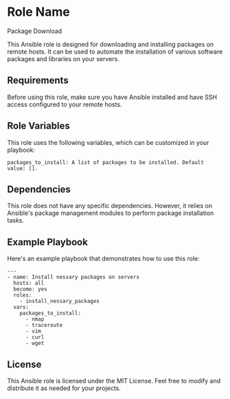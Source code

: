 Role Name
=========

Package Download

This Ansible role is designed for downloading and installing packages on remote hosts. It can be used to automate the installation of various software packages and libraries on your servers.

Requirements
------------

Before using this role, make sure you have Ansible installed and have SSH access configured to your remote hosts.

Role Variables
--------------

This role uses the following variables, which can be customized in your playbook:

    packages_to_install: A list of packages to be installed. Default value: [].

Dependencies
------------

This role does not have any specific dependencies. However, it relies on Ansible's package management modules to perform package installation tasks.

Example Playbook
----------------

Here's an example playbook that demonstrates how to use this role:

```
---
- name: Install nessary packages on servers
  hosts: all
  become: yes
  roles: 
    - install_nessary_packages
  vars:
    packages_to_install:
      - nmap
      - traceroute
      - vim
      - curl
      - wget

```

License
-------
This Ansible role is licensed under the MIT License. Feel free to modify and distribute it as needed for your projects.
